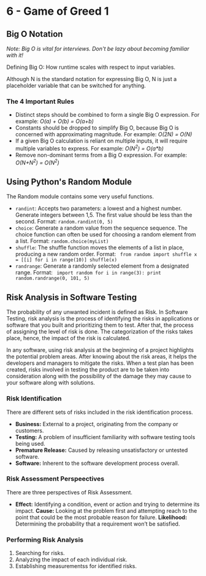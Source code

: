 # 6 - Game of Greed 1

## Big O Notation

_Note: Big O is vital for interviews. Don't be lazy about becoming familiar with it!_

Defining Big O: How runtime scales with respect to input variables.

Although N is the standard notation for expressing Big O, N is just a placeholder variable that can be switched for anything.

### The 4 Important Rules

- Distinct steps should be combined to form a single Big O expression. For example: _O(a) + O(b) = O(a+b)_
- Constants should be dropped to simplify Big O, because Big O is concerned with approximating magnitude. For example: _O(2N) = O(N)_
- If a given Big O calculation is reliant on multiple inputs, it will require multiple variables to express. For example: _O(N<sup>2</sup>) = O(a*b)_
- Remove non-dominant terms from a Big O expression. For example: _O(N+N<sup>2</sup>) = O(N<sup>2</sup>)_

## Using Python's Random Module

The Random module contains some very useful functions.

- `randint`: Accepts two parameters: a lowest and a highest number. Generate integers between 1,5. The first value should be less than the second. Format: `random.randint(0, 5)`
- `choice`: Generate a random value from the sequence sequence. The choice function can often be used for choosing a random element from a list. Format: `random.choice(myList)`
- `shuffle`: The shuffle function moves the elements of a list in place, producing a new random order. Format: ```
from random import shuffle
x = [[i] for i in range(10)]
shuffle(x)```
- `randrange`: Generate a randomly selected element from a designated range. Format: ```
import random
for i in range(3):
    print random.randrange(0, 101, 5)```

## Risk Analysis in Software Testing

The probability of any unwanted incident is defined as Risk. In Software Testing, risk analysis is the process of identifying the risks in applications or software that you built and prioritizing them to test. After that, the process of assigning the level of risk is done. The categorization of the risks takes place, hence, the impact of the risk is calculated.

In any software, using risk analysis at the beginning of a project highlights the potential problem areas. After knowing about the risk areas, it helps the developers and managers to mitigate the risks. When a test plan has been created, risks involved in testing the product are to be taken into consideration along with the possibility of the damage they may cause to your software along with solutions.

### Risk Identification

There are different sets of risks included in the risk identification process.

- **Business:** External to a project, originating from the company or customers.
- **Testing:** A problem of insufficient familiarity with software testing tools being used.
- **Premature Release:** Caused by releasing unsatisfactory or untested software.
- **Software:** Inherent to the software development process overall.

### Risk Assessment Perspeectives

There are three perspectives of Risk Assessment.

- **Effect:** Identifying a condition, event or action and trying to determine its impact.
**Cause:** Looking at the problem first and attempting reach to the point that could be the most probable reason for failure.
**Likelihood:** Determining the probability that a requirement won’t be satisfied.

### Performing Risk Analysis

1. Searching for risks.
2. Analyzing the impact of each individual risk.
3. Establishing measurementss for identified risks.

